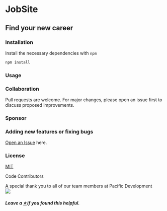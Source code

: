 # JobSite
## Find your new career


### Installation

Install the necessary dependencies with ```npm```
```bash
npm install
```

### Usage


### Collaboration
Pull requests are welcome. For major changes, please open an issue first to discuss proposed improvements.

### Sponsor


### Adding new features or fixing bugs

<a href="https://github.com/PacificDevelopment/JobSite/issues">Open an Issue</a> here.


### License
[MIT]()


Code Contributors

A special thank you to all of our team members at Pacific Development<br/>
<a href="https://github.com/PacificDevelopment/JobSite/graphs/contributors">
  <img src="https://contrib.rocks/image?repo=PacificDevelopment/JobSite" />
</a>

##### Leave a <a href=""> :star: </a> if you found this helpful.
